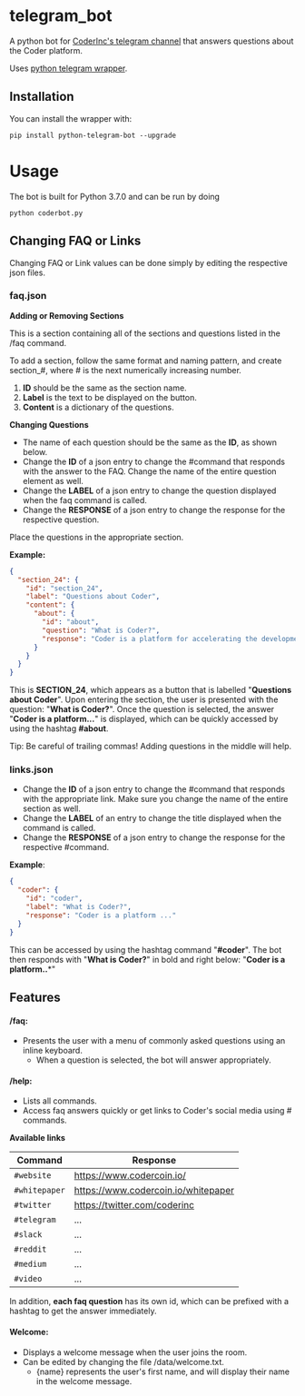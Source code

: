 # telegram_bot

A python bot for [CoderInc's telegram channel](https://t.me/codercoin) that answers questions about the Coder platform.

Uses [python telegram wrapper](https://github.com/python-telegram-bot/python-telegram-bot).

## Installation
You can install the wrapper with:
```
pip install python-telegram-bot --upgrade
```

# Usage
The bot is built for Python 3.7.0 and can be run by doing
```
python coderbot.py
```

## Changing FAQ or Links
Changing FAQ or Link values can be done simply by editing the respective json files.

### faq.json
**Adding or Removing Sections**

This is a section containing all of the sections and questions listed in the /faq command.

To add a section, follow the same format and naming pattern, and create section_#, where # is the next numerically increasing number.
1. **ID** should be the same as the section name.
2. **Label** is the text to be displayed on the button.
3. **Content** is a dictionary of the questions.

**Changing Questions**
- The name of each question should be the same as the **ID**, as shown below.
- Change the **ID** of a json entry to change the #command that responds with the answer to the FAQ. Change the name of the entire question element as well.
- Change the **LABEL** of a json entry to change the question displayed when the faq command is called.
- Change the **RESPONSE** of a json entry to change the response for the respective question.


Place the questions in the appropriate section.


**Example:**
```json
{
  "section_24": {
    "id": "section_24",
    "label": "Questions about Coder",
    "content": {
      "about": {
        "id": "about",
        "question": "What is Coder?",
        "response": "Coder is a platform for accelerating the development and growth of innovative new ventures."
      }
    }
  }
}
```

This is **SECTION_24**, which appears as a button that is labelled "**Questions about Coder**".
Upon entering the section, the user is presented with the question: "**What is Coder?**".
Once the question is selected, the answer "**Coder is a platform...**" is displayed, which can be quickly accessed by using the hashtag **#about**.

Tip: Be careful of trailing commas! Adding questions in the middle will help.


### links.json
- Change the **ID** of a json entry to change the #command that responds with the appropriate link. Make sure you change the name of the entire section as well.
- Change the **LABEL** of an entry to change the title displayed when the command is called.
- Change the **RESPONSE** of a json entry to change the response for the respective #command.


**Example**:

```json
{
  "coder": {
    "id": "coder",
    "label": "What is Coder?",
    "response": "Coder is a platform ..."
  }
}
```

This can be accessed by using the hashtag command "**#coder**".
The bot then responds with "**What is Coder?**" in bold and right below: "**Coder is a platform..***"

## Features
#### /faq:
- Presents the user with a menu of commonly asked questions using an inline keyboard.
  - When a question is selected, the bot will answer appropriately.

#### /help:
- Lists all commands.
- Access faq answers quickly or get links to Coder's social media using # commands.

**Available links**

Command | Response
---|---
`#website`|https://www.codercoin.io/
`#whitepaper`|https://www.codercoin.io/whitepaper
`#twitter`|https://twitter.com/coderinc
`#telegram`|...
`#slack`|...
`#reddit`|...
`#medium`|...
`#video`|...

In addition, **each faq question** has its own id, which can be prefixed with a hashtag to get the answer immediately.

#### Welcome:
- Displays a welcome message when the user joins the room.
- Can be edited by changing the file /data/welcome.txt.
  - {name} represents the user's first name, and will display their name in the welcome message.
